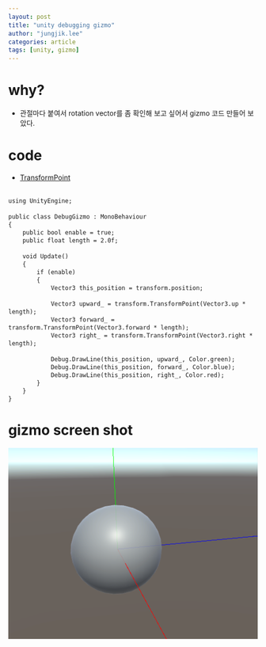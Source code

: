 ```yaml
---
layout: post
title: "unity debugging gizmo"
author: "jungjik.lee"
categories: article
tags: [unity, gizmo]
---
```

# why?
* 관절마다 붙여서 rotation vector를 좀 확인해 보고 싶어서 gizmo 코드 만들어 보았다.

# code
- [TransformPoint](https://docs.unity3d.com/ScriptReference/Transform.TransformPoint.html)
<pre><code>
using UnityEngine;

public class DebugGizmo : MonoBehaviour
{
    public bool enable = true;
    public float length = 2.0f;

    void Update()
    {
        if (enable)
        {
            Vector3 this_position = transform.position;

            Vector3 upward_ = transform.TransformPoint(Vector3.up * length);
            Vector3 forward_ = transform.TransformPoint(Vector3.forward * length);
            Vector3 right_ = transform.TransformPoint(Vector3.right * length);

            Debug.DrawLine(this_position, upward_, Color.green);
            Debug.DrawLine(this_position, forward_, Color.blue);
            Debug.DrawLine(this_position, right_, Color.red);
        }
    }
}
</code></pre>

# gizmo screen shot
![gizmo](../assets/img/unity/gizmo.PNG)
